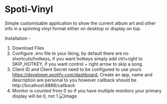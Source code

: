 # Spoti-Vinyl
Simple customisable application to show the current album art and other info in a spinning vinyl format either on desktop or display on top.


Installation - 
1. Download Files
2. Configure .env file to your liking, by default there are no shortcuts/hotkeys, if you want hotkeys simply add ctrl+right to SKIP_HOTKEY, if you want control + right arrow to skip a song.
3. Client ID and Client Secret need to be configured to use yours https://developer.spotify.com/dashboard, Create an app, name and description are personal to you however callback should be http://localhost:8888/callback
4. Monitor is counted from 0 so if you have multiple monitors your primary display will be 0, not 1
![image](https://github.com/user-attachments/assets/38530bfd-23d6-463d-980c-3028fe4b1e1a)
